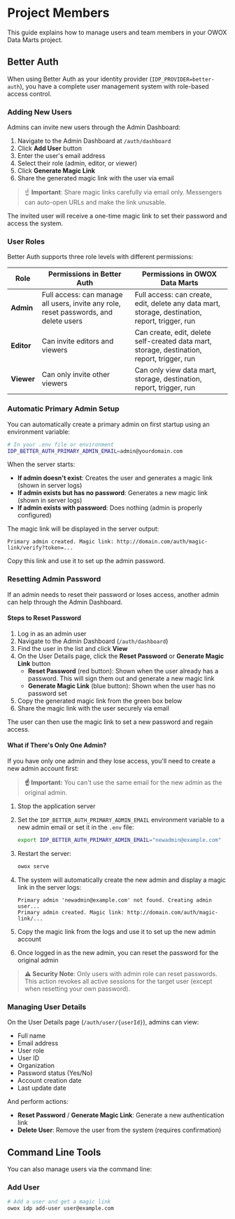 # Project Members

This guide explains how to manage users and team members in your OWOX Data Marts project.

## Better Auth

When using Better Auth as your identity provider (`IDP_PROVIDER=better-auth`), you have a complete user management system with role-based access control.

### Adding New Users

Admins can invite new users through the Admin Dashboard:

1. Navigate to the Admin Dashboard at `/auth/dashboard`
2. Click **Add User** button
3. Enter the user's email address
4. Select their role (admin, editor, or viewer)
5. Click **Generate Magic Link**
6. Share the generated magic link with the user via email

> ☝️ **Important**: Share magic links carefully via email only. Messengers can auto-open URLs and make the link unusable.

The invited user will receive a one-time magic link to set their password and access the system.

### User Roles

Better Auth supports three role levels with different permissions:

| Role | Permissions in Better Auth | Permissions in OWOX Data Marts |
|------|-------------|-------------|
| **Admin** | Full access: can manage all users, invite any role, reset passwords, and delete users | Full access: can create, edit, delete any data mart, storage, destination, report, trigger, run |
| **Editor** | Can invite editors and viewers | Can create, edit, delete self-created data mart, storage, destination, report, trigger, run |
| **Viewer** | Can only invite other viewers | Can only view data mart, storage, destination, report, trigger, run |

### Automatic Primary Admin Setup

You can automatically create a primary admin on first startup using an environment variable:

```bash
# In your .env file or environment
IDP_BETTER_AUTH_PRIMARY_ADMIN_EMAIL=admin@yourdomain.com
```

When the server starts:

- **If admin doesn't exist**: Creates the user and generates a magic link (shown in server logs)
- **If admin exists but has no password**: Generates a new magic link (shown in server logs)
- **If admin exists with password**: Does nothing (admin is properly configured)

The magic link will be displayed in the server output:

```text
Primary admin created. Magic link: http://domain.com/auth/magic-link/verify?token=...
```

Copy this link and use it to set up the admin password.

### Resetting Admin Password

If an admin needs to reset their password or loses access, another admin can help through the Admin Dashboard.

#### Steps to Reset Password

1. Log in as an admin user
2. Navigate to the Admin Dashboard (`/auth/dashboard`)
3. Find the user in the list and click **View**
4. On the User Details page, click the **Reset Password** or **Generate Magic Link** button
   - **Reset Password** (red button): Shown when the user already has a password. This will sign them out and generate a new magic link
   - **Generate Magic Link** (blue button): Shown when the user has no password set
5. Copy the generated magic link from the green box below
6. Share the magic link with the user securely via email

The user can then use the magic link to set a new password and regain access.

#### What if There's Only One Admin?

If you have only one admin and they lose access, you'll need to create a new admin account first:

> **☝️ Important:** You can't use the same email for the new admin as the original admin.

1. Stop the application server
2. Set the `IDP_BETTER_AUTH_PRIMARY_ADMIN_EMAIL` environment variable to a new admin email or set it in the `.env` file:

   ```bash
   export IDP_BETTER_AUTH_PRIMARY_ADMIN_EMAIL="newadmin@example.com"
   ```

3. Restart the server:

   ```bash
   owox serve
   ```

4. The system will automatically create the new admin and display a magic link in the server logs:

   ```text
   Primary admin 'newadmin@example.com' not found. Creating admin user...
   Primary admin created. Magic link: http://domain.com/auth/magic-link/...
   ```

5. Copy the magic link from the logs and use it to set up the new admin account
6. Once logged in as the new admin, you can reset the password for the original admin

> **⚠️ Security Note**: Only users with admin role can reset passwords. This action revokes all active sessions for the target user (except when resetting your own password).

### Managing User Details

On the User Details page (`/auth/user/{userId}`), admins can view:

- Full name
- Email address
- User role
- User ID
- Organization
- Password status (Yes/No)
- Account creation date
- Last update date

And perform actions:

- **Reset Password** / **Generate Magic Link**: Generate a new authentication link
- **Delete User**: Remove the user from the system (requires confirmation)

## Command Line Tools

You can also manage users via the command line:

### Add User

```bash
# Add a user and get a magic link
owox idp add-user user@example.com
```
